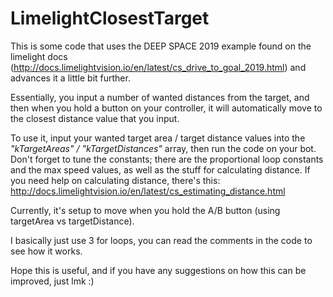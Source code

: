 # LimelightClosestTarget

This is some code that uses the DEEP SPACE 2019 example found on the limelight docs (http://docs.limelightvision.io/en/latest/cs_drive_to_goal_2019.html) and advances it a little bit further.

Essentially, you input a number of wanted distances from the target, and then when you hold a button on your controller, it will automatically move to the closest distance value that you input.

To use it, input your wanted target area / target distance values into the *"kTargetAreas" / "kTargetDistances"* array, then run the code on your bot. Don't forget to tune the constants; there are the proportional loop constants and the max speed values, as well as the stuff for calculating distance. 
If you need help on calculating distance, there's this: http://docs.limelightvision.io/en/latest/cs_estimating_distance.html

Currently, it's setup to move when you hold the A/B button (using targetArea vs targetDistance).

I basically just use 3 for loops, you can read the comments in the code to see how it works.

Hope this is useful, and if you have any suggestions on how this can be improved, just lmk :)
